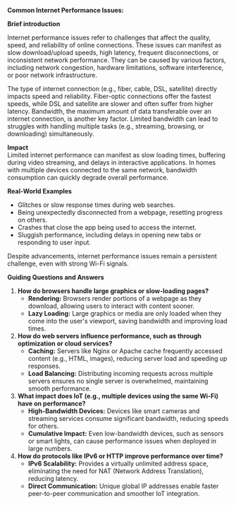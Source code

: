 **Common Internet Performance Issues:** 

**Brief introduction**

Internet performance issues refer to challenges that affect the quality, speed, and reliability of online connections. These issues can manifest as slow download/upload speeds, high latency, frequent disconnections, or inconsistent network performance. They can be caused by various factors, including network congestion, hardware limitations, software interference, or poor network infrastructure.

The type of internet connection (e.g., fiber, cable, DSL, satellite) directly impacts speed and reliability. Fiber-optic connections offer the fastest speeds, while DSL and satellite are slower and often suffer from higher latency. Bandwidth, the maximum amount of data transferable over an internet connection, is another key factor. Limited bandwidth can lead to struggles with handling multiple tasks (e.g., streaming, browsing, or downloading) simultaneously.

**Impact**  
Limited internet performance can manifest as slow loading times, buffering during video streaming, and delays in interactive applications. In homes with multiple devices connected to the same network, bandwidth consumption can quickly degrade overall performance.

**Real-World Examples**

* Glitches or slow response times during web searches.  
* Being unexpectedly disconnected from a webpage, resetting progress on others.  
* Crashes that close the app being used to access the internet.  
* Sluggish performance, including delays in opening new tabs or responding to user input.

Despite advancements, internet performance issues remain a persistent challenge, even with strong Wi-Fi signals.

**Guiding Questions and Answers**

1. **How do browsers handle large graphics or slow-loading pages?**  
   * **Rendering:** Browsers render portions of a webpage as they download, allowing users to interact with content sooner.  
   * **Lazy Loading:** Large graphics or media are only loaded when they come into the user's viewport, saving bandwidth and improving load times.  
2. **How do web servers influence performance, such as through optimization or cloud services?**  
   * **Caching:** Servers like Nginx or Apache cache frequently accessed content (e.g., HTML, images), reducing server load and speeding up responses.  
   * **Load Balancing:** Distributing incoming requests across multiple servers ensures no single server is overwhelmed, maintaining smooth performance.  
3. **What impact does IoT (e.g., multiple devices using the same Wi-Fi) have on performance?**  
   * **High-Bandwidth Devices:** Devices like smart cameras and streaming services consume significant bandwidth, reducing speeds for others.  
   * **Cumulative Impact:** Even low-bandwidth devices, such as sensors or smart lights, can cause performance issues when deployed in large numbers.  
4. **How do protocols like IPv6 or HTTP improve performance over time?**  
   * **IPv6 Scalability:** Provides a virtually unlimited address space, eliminating the need for NAT (Network Address Translation), reducing latency.  
   * **Direct Communication:** Unique global IP addresses enable faster peer-to-peer communication and smoother IoT integration.